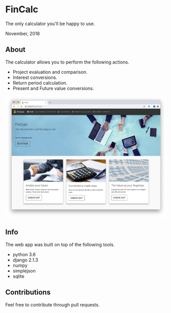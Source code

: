 # FinCalc

The only calculator you'll be happy to use.

November, 2018

## About

The calculator allows you to perform the following actions.

* Project evaluation and comparison.
* Interest conversions.
* Return period calculation.
* Present and Future value conversions.  

![FinCalc](img/FinCalc.png)

## Info

The web app was built on top of the following tools.

* python 3.6  
* django 2.1.3  
* numpy
* simplejson
* sqlite

## Contributions

Feel free to contribute through pull requests.